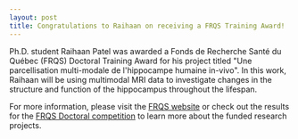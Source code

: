 ```yaml
---
layout: post
title: Congratulations to Raihaan on receiving a FRQS Training Award!
---
```


Ph.D. student Raihaan Patel was awarded a Fonds de Recherche Santé du Québec (FRQS) Doctoral Training Award for his project titled "Une parcellisation multi-modale de l'hippocampe humaine in-vivo". In this work, Raihaan will be using multimodal MRI data to investigate changes in the structure and function of the hippocampus throughout the lifespan. 

For more information, please visit the [FRQS website](http://www.frqs.gouv.qc.ca/en/) or  check out the results for the [FRQS Doctoral competition](http://www.frqs.gouv.qc.ca/en/bourses-et-subventions/resultats-des-concours) to learn more about the funded research projects.
